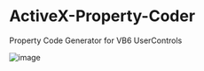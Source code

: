 # ActiveX-Property-Coder
Property Code Generator for VB6 UserControls

![image](https://user-images.githubusercontent.com/61160830/187249644-dd55de85-d514-43e2-a0f2-68d408287740.png)

